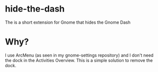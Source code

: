 # hide-the-dash
The is a short extension for Gnome that hides the Gnome Dash
# Why?
I use ArcMenu (as seen in my gnome-settings repository) and I don't need the dock in the Activities Overview. This is a simple solution to remove the dock.

